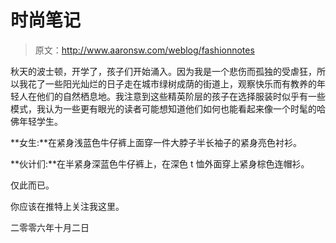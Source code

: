 # 时尚笔记

> 原文：<http://www.aaronsw.com/weblog/fashionnotes>

秋天的波士顿，开学了，孩子们开始涌入。因为我是一个悲伤而孤独的受虐狂，所以我花了一些阳光灿烂的日子走在城市绿树成荫的街道上，观察快乐而有教养的年轻人在他们的自然栖息地。我注意到这些精英阶层的孩子在选择服装时似乎有一些模式，我认为一些更有眼光的读者可能想知道他们如何也能看起来像一个时髦的哈佛年轻学生。

**女生:**在紧身浅蓝色牛仔裤上面穿一件大脖子半长袖子的紧身亮色衬衫。

**伙计们:**在半紧身深蓝色牛仔裤上，在深色 t 恤外面穿上紧身棕色连帽衫。

仅此而已。

你应该在推特上关注我这里。

二零零六年十月二日